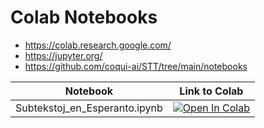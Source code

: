 # Colab Notebooks 

* https://colab.research.google.com/
* https://jupyter.org/
* https://github.com/coqui-ai/STT/tree/main/notebooks


| Notebook | Link to Colab |
|----------------|-------------|
|Subtekstoj_en_Esperanto.ipynb| [![Open In Colab](https://colab.research.google.com/assets/colab-badge.svg)](https://colab.research.google.com/github/parolteknologio/stt-esperanto/blob/master/colab-notebooks/Subtekstoj_en_Esperanto.ipynb) |
